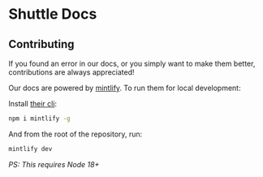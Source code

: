 # Shuttle Docs
## Contributing
If you found an error in our docs, or you simply want to make them better, contributions are always appreciated!

Our docs are powered by [mintlify](https://mintlify.com/). To run them for local development:

Install [their cli](https://www.npmjs.com/package/mintlify):

```bash
npm i mintlify -g
```

And from the root of the repository, run:

```bash
mintlify dev
```

*PS: This requires Node 18+*
